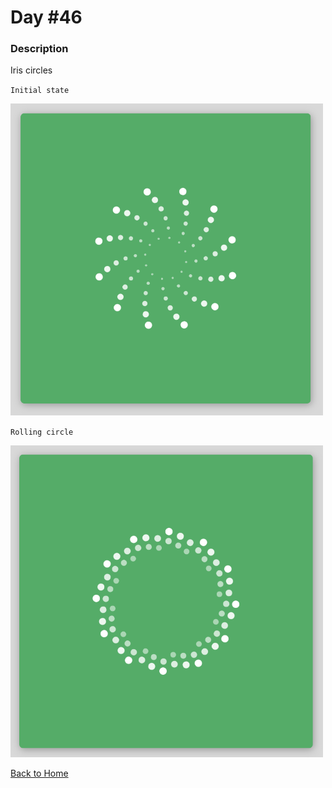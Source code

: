 # Day #46

### Description

Iris circles

`Initial state`

<img src='./assets/image-final-1.png' width=500>

`Rolling circle`

<img src='./assets/image-final-2.png' width=500>

[Back to Home](..)
